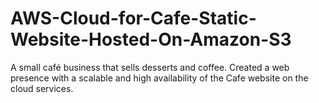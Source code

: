 # AWS-Cloud-for-Cafe-Static-Website-Hosted-On-Amazon-S3
A small café business that sells desserts and coffee. Created a web presence with a scalable and high availability of the Cafe website on the cloud services.
